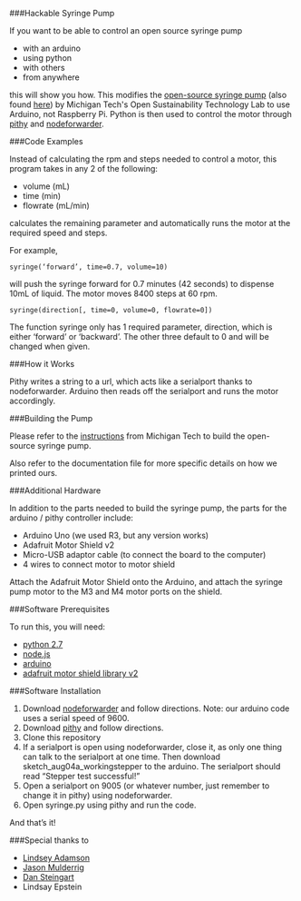 ###Hackable Syringe Pump

If you want to be able to control an open source syringe pump
* with an arduino
* using python
* with others
* from anywhere

this will show you how. This modifies the [open-source syringe pump](http://www.appropedia.org/Open-source_syringe_pump) (also found [here](http://journals.plos.org/plosone/article?id=10.1371/journal.pone.0107216)) by Michigan Tech's Open Sustainability Technology Lab to use Arduino, not Raspberry Pi. Python is then used to control the motor through [pithy](https://github.com/dansteingart/pithy) and [nodeforwarder](https://github.com/dansteingart/nodeforwarder). 

###Code Examples

Instead of calculating the rpm and steps needed to control a motor, this program takes in any 2 of the following:
* volume (mL)
* time (min)
* flowrate (mL/min)

calculates the remaining parameter and automatically runs the motor at the required speed and steps. 

For example,

	syringe(‘forward’, time=0.7, volume=10)

will push the syringe forward for 0.7 minutes (42 seconds) to dispense 10mL of liquid. The motor moves 8400 steps at 60 rpm. 

	syringe(direction[, time=0, volume=0, flowrate=0])

The function syringe only has 1 required parameter, direction, which is either ‘forward’ or ‘backward’. The other three default to 0 and will be changed when given. 

###How it Works

Pithy writes a string to a url, which acts like a serialport thanks to nodeforwarder. Arduino then reads off the serialport and runs the motor accordingly. 


###Building the Pump

Please refer to the [instructions](http://www.appropedia.org/Open-source_syringe_pump) from Michigan Tech to build the open-source syringe pump.

Also refer to the documentation file for more specific details on how we printed ours. 

###Additional Hardware

In addition to the parts needed to build the syringe pump, the parts for the arduino / pithy controller include:
* Arduino Uno (we used R3, but any version works)
* Adafruit Motor Shield v2
* Micro-USB adaptor cable (to connect the board to the computer)
* 4 wires to connect motor to motor shield

Attach the Adafruit Motor Shield onto the Arduino, and attach the syringe pump motor to the M3 and M4 motor ports on the shield. 

###Software Prerequisites

To run this, you will need:
* [python 2.7](https://www.python.org/downloads/)
* [node.js](https://nodejs.org/)
* [arduino](https://www.arduino.cc/en/Main/Software)
* [adafruit motor shield library v2](https://learn.adafruit.com/adafruit-motor-shield-v2-for-arduino/install-software)

###Software Installation

1. Download [nodeforwarder](https://github.com/dansteingart/nodeforwarder) and follow directions. Note: our arduino code uses a serial speed of 9600.
2. Download [pithy](https://github.com/dansteingart/pithy) and follow directions. 
3. Clone this repository 
4. If a serialport is open using nodeforwarder, close it, as only one thing can talk to the serialport at one time. Then download sketch_aug04a_workingstepper to the arduino. The serialport should read “Stepper test successful!”
5. Open a serialport on 9005 (or whatever number, just remember to change it in pithy) using nodeforwarder.
6. Open syringe.py using pithy and run the code. 

And that’s it! 

###Special thanks to

* [Lindsey Adamson](https://github.com/LindseyCAdamson)
* [Jason Mulderrig](https://github.com/jasonmulderrig)
* [Dan Steingart](https://github.com/dansteingart)
* Lindsay Epstein

